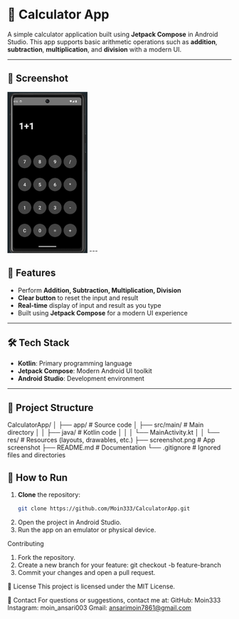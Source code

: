 # 🧮 Calculator App

A simple calculator application built using **Jetpack Compose** in Android Studio. This app supports basic arithmetic operations such as **addition**, **subtraction**, **multiplication**, and **division** with a modern UI.

---

## 📸 Screenshot
<img src="./Screenshot.png" alt="App Screenshot" width="180">
---

## 🚀 Features
- Perform **Addition, Subtraction, Multiplication, Division**
- **Clear button** to reset the input and result
- **Real-time** display of input and result as you type
- Built using **Jetpack Compose** for a modern UI experience

---

## 🛠️ Tech Stack
- **Kotlin**: Primary programming language
- **Jetpack Compose**: Modern Android UI toolkit
- **Android Studio**: Development environment

---

## 📂 Project Structure
CalculatorApp/ │ ├── app/ # Source code
│ ├── src/main/ # Main directory
│ │ ├── java/ # Kotlin code
│ │ │ └── MainActivity.kt
│ │ └── res/ # Resources (layouts, drawables, etc.)
├── screenshot.png # App screenshot
├── README.md # Documentation
└── .gitignore # Ignored files and directories

## 📝 How to Run
1. **Clone** the repository:
   ```bash
   git clone https://github.com/Moin333/CalculatorApp.git
2. Open the project in Android Studio.
3. Run the app on an emulator or physical device.

Contributing
1. Fork the repository.
2. Create a new branch for your feature:
   git checkout -b feature-branch
3. Commit your changes and open a pull request.

📄 License
This project is licensed under the MIT License.

📧 Contact
For questions or suggestions, contact me at:
GitHub: Moin333
Instagram: moin_ansari003
Gmail: ansarimoin7861@gmail.com
